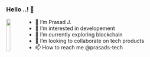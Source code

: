 ### Hello ..! 👋

<img align="left" width="15%" src="https://avatars.githubusercontent.com/u/103177420?v=4">

- 👋 I’m Prasad J.
- 👀 I’m interested in developement
- 🌱 I’m currently exploring blockchain 
- 💞️ I’m looking to collaborate on tech products
- 📫 How to reach me @prasads-tech

<!---
prasads-tech/prasads-tech is a ✨ special ✨ repository because its `README.md` (this file) appears on your GitHub profile.
You can click the Preview link to take a look at your changes.
--->
